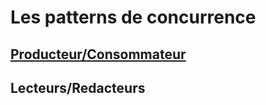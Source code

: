 # Les patterns de concurrence

## [Producteur/Consommateur](ProducteursConsomateurs/)

## Lecteurs/Redacteurs
